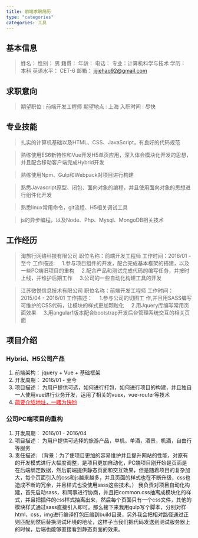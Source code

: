 ```yaml
---
title: 前端求职简历
type: "categories"
categories: 工具
---
```


## 基本信息

> 姓名： 
> 性别： 男
> 籍贯： 
> 年龄： 
> 电话： 
> 专业：计算机科学与技术
> 学历： 本科
> 英语水平： CET-6
> 邮箱： jijiehao92@gmail.com

## 求职意向

> 期望职位 : 前端开发工程师
> 期望地点 : 上海
> 入职时间 : 尽快

## 专业技能

> 扎实的计算机基础以及HTML、CSS、JavaScript，有良好的代码规范

> 熟练使用ES6新特性和Vue开发H5单页应用，深入体会模块化开发的思想，并且配合移动客户端完成Hybrid开发

> 熟练使用Npm、Gulp和Webpack对项目进行构建

> 熟悉Javascript原型、闭包、面向对象的编程，并且使用面向对象的思想进行组件化开发

> 熟悉linux常用命令，git流程、H5相关调试工具

> js的异步编程，以及Node、Php、Mysql、MongoDB相关技术

## 工作经历

> 淘旅行网络科技有限公司
> 职位名称：前端开发工程师
> 工作时间：2016/01 - 至今
> 工作描述:
&nbsp;&nbsp;&nbsp;&nbsp;1.参与项目组件的开发，配合完成基本框架的搭建，以及一些PC端旧项目的重构
&nbsp;&nbsp;&nbsp;&nbsp;2.配合产品和测试完成代码的编写任务，并按时上线，并维护后期工作
&nbsp;&nbsp;&nbsp;&nbsp;3.公司的一些自动化构建工具的开发


> 江苏微悦信息技术有限公司
> 职位名称：前端开发工程师
> 工作时间：2015/04 - 2016/01
> 工作描述：
&nbsp;&nbsp;&nbsp;&nbsp;1.参与公司的切图工 作,并且用SASS编写可维护的CSS代码，让模块的样式更加颗粒化
&nbsp;&nbsp;&nbsp;&nbsp;2.用Jquery库编写常用页面效果
&nbsp;&nbsp;&nbsp;&nbsp;3.用angular1版本配合bootstrap开发后台管理系统交互的相关页面

## 项目介绍

### Hybrid、H5公司产品
1. 前端架构： jquery + Vue + 基础框架
2. 开发周期： 2016/01 - 至今
3. 项目描述： 为用户提供可选，如何进行打包，如何进行项目的构建，并且独自一人使用vue进行业务开发，运用了相关的vuex，vue-router等技术
4. <a href="https://wbcz.github.io/2017/03/11/js-%E5%9F%BA%E6%9C%AC%E6%A1%86%E6%9E%B6%E7%9A%84%E6%90%AD%E5%BB%BA/" style="color:red;">简要介绍地址，一睹为快哟</a>

### 公司PC端项目的重构
1. 开发周期： 2016/01 - 2016/04
2. 项目描述： 为用户提供可选择的旅游产品，单机，单酒，酒景，机酒，自由行等服务
3. 责任描述:  （背景：为了使项目更加的容易维护并且提升网站的性能，对原有的开发模式进行大幅度调整，是项目更加自动化，PC端项目刚开始是页面是在后端绑定数据，然后前端提供静态页面和交互效果，但是随着项目的复杂加大，每个页面引入的css和js越来越多，并且页面的样式也在不断升级，css也造成不断的冗余，并且样式也没使用sass这些技术。）
我负责对项目自动化构建，首先启动sass，和同事进行协商，并且把common.css抽离成模块化的样式，并且把插件的css样式抽离出来，然后每个页面只有一个css文件，其他的模块样式通过sass直接引入即可。那么接下来我用gulp写个脚本，分别对样html，css，img进行编译打包压缩到build目录，另外我会把相对路径通过正则匹配到然后替换测试环境的地址，这样子当我们把代码发送到测试服务器上的时候，后端也能够直接看到静态页面的效果。

